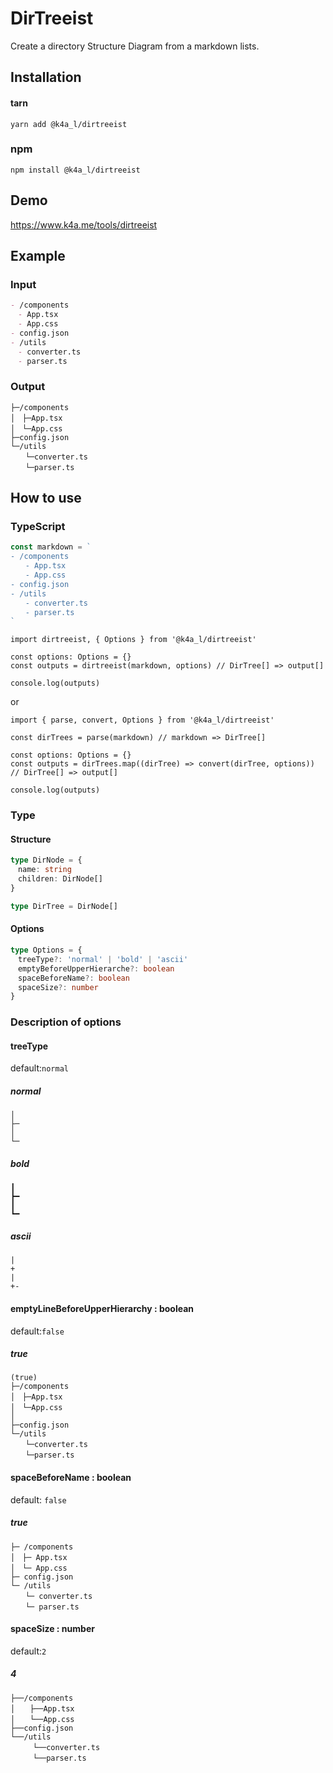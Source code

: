 # DirTreeist

Create a directory Structure Diagram from a markdown lists.

## Installation

#### tarn

```shell
yarn add @k4a_l/dirtreeist
```

### npm

```shell
npm install @k4a_l/dirtreeist
```

## Demo

https://www.k4a.me/tools/dirtreeist

## Example

### Input

```markdown
- /components
　- App.tsx
　- App.css
- config.json
- /utils
　- converter.ts
　- parser.ts
```

### Output

```text
├─/components
│　├─App.tsx
│　└─App.css
├─config.json
└─/utils
　　└─converter.ts
　　└─parser.ts
```

## How to use

### TypeScript

```ts
const markdown = `
- /components
　　- App.tsx
　　- App.css
- config.json
- /utils
　　- converter.ts
　　- parser.ts
`
```

```tsx
import dirtreeist, { Options } from '@k4a_l/dirtreeist'

const options: Options = {}
const outputs = dirtreeist(markdown, options) // DirTree[] => output[]

console.log(outputs)
```

or

```tsx
import { parse, convert, Options } from '@k4a_l/dirtreeist'

const dirTrees = parse(markdown) // markdown => DirTree[]

const options: Options = {}
const outputs = dirTrees.map((dirTree) => convert(dirTree, options)) // DirTree[] => output[]

console.log(outputs)
```

### Type

#### Structure

```ts
type DirNode = {
　name: string
　children: DirNode[]
}

type DirTree = DirNode[]
```

#### Options

```ts
type Options = {
　treeType?: 'normal' | 'bold' | 'ascii'
　emptyBeforeUpperHierarche?: boolean
　spaceBeforeName?: boolean
　spaceSize?: number
}
```

### Description of options

#### treeType

default:`normal`

##### normal

```
│
├─
│
└─
```

##### bold

```
┃
┣━
┃
┗━
```

##### ascii

```
|
+
|
+-
```

#### emptyLineBeforeUpperHierarchy : boolean

default:`false`

##### true

```text
(true)
├─/components
│　├─App.tsx
│　└─App.css
│
├─config.json
└─/utils
　　└─converter.ts
　　└─parser.ts
```

#### spaceBeforeName : boolean

default: `false`

##### true

```text
├─ /components
│　├─ App.tsx
│　└─ App.css
├─ config.json
└─ /utils
　　└─ converter.ts
　　└─ parser.ts
```

#### spaceSize : number

default:`2`

##### 4

```text
├──/components
│　　├──App.tsx
│　　└──App.css
├──config.json
└──/utils
　　　└──converter.ts
　　　└──parser.ts
```
